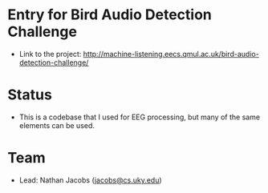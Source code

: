 # Entry for Bird Audio Detection Challenge


- Link to the project: http://machine-listening.eecs.qmul.ac.uk/bird-audio-detection-challenge/

# Status

- This is a codebase that I used for EEG processing, but many of the same elements can be used.

# Team

- Lead: Nathan Jacobs (jacobs@cs.uky.edu)

